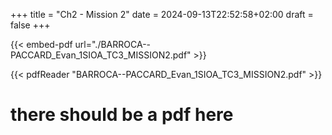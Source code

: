 +++
title = "Ch2 - Mission 2"
date = 2024-09-13T22:52:58+02:00
draft = false
+++

{{< embed-pdf url="./BARROCA--PACCARD_Evan_1SIOA_TC3_MISSION2.pdf" >}}

{{< pdfReader "BARROCA--PACCARD_Evan_1SIOA_TC3_MISSION2.pdf" >}}


# there should be a pdf here
